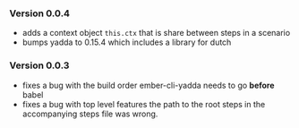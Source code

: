 ### Version 0.0.4

  - adds a context object ``this.ctx`` that is share between steps in a scenario
  - bumps yadda to 0.15.4 which includes a library for dutch


### Version 0.0.3

  - fixes a bug with the build order ember-cli-yadda needs to go __before__ babel
  - fixes a bug with top level features the path to the root steps in the
    accompanying steps file was wrong.
